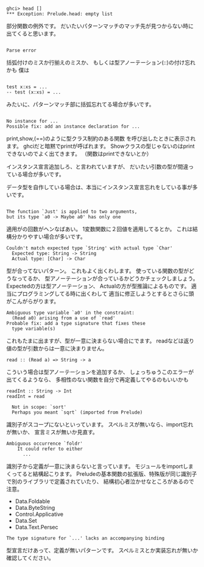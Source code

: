 ~~~~

ghci> head []
*** Exception: Prelude.head: empty list

~~~~

部分関数の例外です。
だいたいパターンマッチのマッチ先が見つからない時に出てくると思います。

~~~~

Parse error

~~~~

括弧付けのミスか行揃えのミスか、
もしくは型アノーテーション(::)の付け忘れかも
僕は

~~~~

test x:xs = ...
-- test (x:xs) = ...

~~~~

みたいに、パターンマッチ部に括弧忘れてる場合が多いです。

~~~~

No instance for ...
Possible fix: add an instance declaration for ...

~~~~

print,show,(==)のように型クラス制約のある関数
を呼び出したときに表示されます。
ghciだと暗黙でprintが呼ばれます。
Showクラスの型じゃないのはprintできないのでよく出てきます。
（関数はprintできないとか）

インスタンス宣言追加しろ、と言われていますが、
だいたい引数の型が間違っている場合が多いです。

データ型を自作している場合は、本当にインスタンス宣言忘れをしている事が多いです。

~~~~

The function `Just' is applied to two arguments,
but its type `a0 -> Maybe a0' has only one

~~~~

適用がの回数がヘンなばあい。
1変数関数に２回値を適用してるとか。
これは結構分かりやすい場合が多いです。


~~~~
Couldn't match expected type `String' with actual type `Char'
  Expected type: String -> String
  Actual type: [Char] -> Char
~~~~

型が合ってないパターン。
これもよく出くわします。
使っている関数の型がどうなってるか、
型アノーテーションが合っているかどうかチェックしましょう。
Expectedの方は型アノーテーション、
Actualの方が型推論によるものです。
適当にプログラミングしてる時に出くわして
適当に修正しようとするとさらに頭がこんがらがります。

~~~~
Ambiguous type variable `a0' in the constraint:
  (Read a0) arising from a use of `read'
Probable fix: add a type signature that fixes these
  type variable(s)
~~~~

これもたまに出ますが、型が一意に決まらない場合にでます。
readなどは返り値の型が引数からは一意に決まりません。

~~~~
read :: (Read a) => String -> a
~~~~

こういう場合は型アノーテーションを追加するか、
しょっちゅうこのエラーが出てくるようなら、
多相性のない関数を自分で再定義してやるのもいいかも

~~~~
readInt :: String -> Int
readInt = read
~~~~




~~~~
  Not in scope: `sort'
  Perhaps you meant `sqrt` (imported from Prelude)
~~~~

識別子がスコープにないといっています。
スペルミスが無いなら、import忘れが無いか、
宣言ミスが無いか見直す。

~~~~
Ambiguous occurrence `foldr'
    It could refer to either
      ...
~~~~

識別子から定義が一意に決まらないと言っています。
モジュールをimportしまくってると結構起こります。
Preludeの基本関数の拡張版、特殊版が同じ識別子で別のライブラリで定義されていたり、
結構初心者泣かせなところがあるので注意。


+ Data.Foldable
+ Data.ByteString
+ Control.Applicative
+ Data.Set
+ Data.Text.Persec

~~~~
The type signature for `...' lacks an accompanying binding
~~~~

型宣言だけあって、定義が無いパターンです。
スペルミスとか実装忘れが無いか確認してください。
